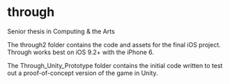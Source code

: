 # through
Senior thesis in Computing &amp; the Arts

The through2 folder contains the code and assets for the final iOS project. Through works best on iOS 9.2+ with the iPhone 6.

The Through_Unity_Prototype folder contains the initial code written to test out a proof-of-concept version of the game in Unity.
